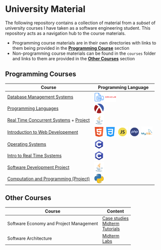 # University Material 

The following repository contains a collection of material from a *subset* of university courses I have taken as a software engineering student. This repository acts as a navigation hub to the course materials. 
- Programming course materials are in their own directories with links to them being provided in the **[Programming Course](#programming-courses)** section
- Non-programming course materials can be found in the `courses` folder and links to them are provided in the **[Other Courses](#other-courses)** section

## Programming Courses
 
| Course | Programming Language | 
| ------ | -------------------- |
|[Database Management Systems](https://github.com/vahido9/database-course)|<img align="center" height="32" width="32" src="icons/sql_icon.png"> <img align="center" height="32" width="35" src="icons/oracle_icon.png">|
|[Programming Languages](https://github.com/vahido9/racket-course)|<img align="center" height="32" width="32" padding-right="10px;" src="icons/racket_icon.png"> |
|[Real Time Concurrent Systems](https://github.com/vahido9/concurrent-systems-course) + [Project](https://github.com/ConnorMarcus/SYSC3323Project)|<img align="center" height="32" width="32" src="icons/java_icon.png">|
|[Introduction to Web Developement](https://github.com/vahido9/intro-web-dev-course)|<img align="center" height="32" width="32" src="icons/html_icon.png"> <img align="center" height="34" width="34" src="icons/css_icon.png"> <img align="center" height="36" width="36" src="icons/javascript_icon.png"> <img align="center" height="36" width="36" src="icons/php_icon.png"> <img align="center" height="36" width="36" src="icons/mysql_icon.png">|
|[Operating Systems](https://github.com/vahido9/operating-systems-course)|<img align="center" height="32" width="32" src="icons/c_icon.png">|
|[Intro to Real Time Systems](https://github.com/vahido9/real-time-systems-course)|<img align="center" height="32" width="32" src="icons/c_icon.png">|
|[Software Development Project](https://github.com/vahido9/monopoly)|<img align="center" height="32" width="32" src="icons/java_icon.png">|
|[Computation and Programming (Project)](https://github.com/vahido9/cli-image-editor)|<img align="center" height="32" width="32" src="icons/python_icon.png">|

## Other Courses

| Course | Content |
| ------ | ------- |
|Software Economy and Project Management|[Case studies](courses/project-management/case-studies/)<br>[Midterm](courses/project-management/midterm.pdf)<br>[Tutorials](courses/project-management/tutorials/) |
|Software Architecture|[Midterm](/courses/software-architecture/)<br>[Labs](/courses/software-architecture/labs/)|